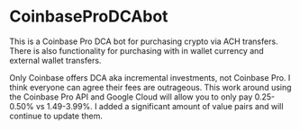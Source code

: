 # CoinbaseProDCAbot
This is a Coinbase Pro DCA bot for purchasing crypto via ACH transfers.
There is also functionality for purchasing with in wallet currency and external wallet transfers.

Only Coinbase offers DCA aka incremental investments, not Coinbase Pro.
I think everyone can agree their fees are outrageous. 
This work around using the Coinbase Pro API and Google Cloud will allow you to only pay 0.25-0.50% vs 1.49-3.99%.
I added a significant amount of value pairs and will continue to update them.
